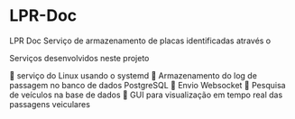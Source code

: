 # LPR-Doc
LPR Doc Serviço de armazenamento de placas identificadas através o 

Serviços desenvolvidos neste projeto 

🚀 serviço do Linux usando o systemd 
🚀 Armazenamento do log de passagem no banco de dados PostgreSQL 
🚧 Envio Websocket
🚀 Pesquisa de veículos na base de dados
🚀 GUI para visualização em tempo real das passagens veiculares

